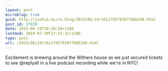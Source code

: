 ```yaml
---
layout: post
microblog: true
guid: http://joshua.micro.blog/2015/06/19/t611795792077066240.html
post_id: 37839
date: 2015-06-19T18:20:58+1100
lastmod: 2019-07-30T17:41:31+1100
type: post
url: /2015/06/19/t611795792077066240.html
---
```

Excitement is brewing around the Withers house as we just secured tickets to see @replyall in a live podcast recording while we're in NYC!
